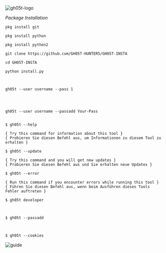 <img src="https://raw.githubusercontent.com/GH05T-HUNTER5/GH05T-INSTA/main/.img/gh05thunter5.jpg" alt="gh05t-logo">

<i>Package Installation</i>

```
pkg install git
```
```
pkg install python
```
```
pkg install python2
```
```
git clone https://github.com/GH05T-HUNTER5/GH05T-INSTA
```
```
cd GH05T-INSTA
```
```
python install.py
```
```


gh05t --user username --pass 1




gh05t --user username --passadd Your-Pass


$ gh05t --help

{ Try this command for information about this tool }
{ Probieren Sie diesen Befehl aus, um Informationen zu diesem Tool zu erhalten }

$ gh05t --update

{ Try this command and you will get new updates }
{ Probieren Sie diesen Befehl aus und Sie erhalten neue Updates }

$ gh05t --error

{ Run this command if you encounter errors while running this tool }
{ Führen Sie diesen Befehl aus, wenn beim Ausführen dieses Tools Fehler auftreten }

$ gh05t developer 



$ gh05t --passadd



$ gh05t --cookies
```
<img src="https://raw.githubusercontent.com/GH05T-HUNTER5/GH05T-INSTA/main/.img/Gh05t.jpg" alt="guide">
